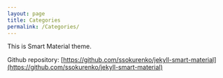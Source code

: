 ```yaml
---
layout: page
title: Categories
permalink: /Categories/
---
```


This is Smart Material theme.

Github repository: [https://github.com/ssokurenko/jekyll-smart-material](https://github.com/ssokurenko/jekyll-smart-material)

